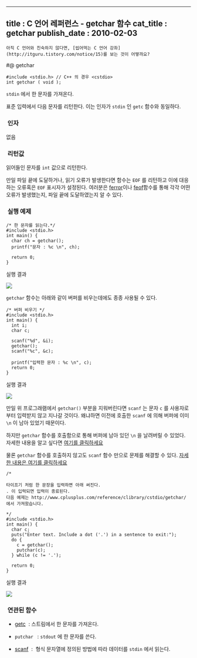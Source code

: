 ----------------
title : C 언어 레퍼런스 - getchar 함수
cat_title :  getchar
publish_date : 2010-02-03
--------------



```warning
아직 C 언어와 친숙하지 않다면, [씹어먹는 C 언어 강좌](http://itguru.tistory.com/notice/15)를 보는 것이 어떻까요?

```

#@ getchar


```info-format
#include <stdio.h> // C++ 의 경우 <cstdio>
int getchar ( void );
```


`stdin` 에서 한 문자를 가져온다.

표준 입력에서 다음 문자를 리턴한다.
이는 인자가 `stdin` 인 `getc` 함수와 동일하다.



###  인자

없음

###  리턴값

읽어들인 문자를 `int` 값으로 리턴한다.

만일 파일 끝에 도달하거나, 읽기 오류가 발생한다면 함수는 `EOF` 를 리턴하고 이에 대응하는 오류혹은 `EOF` 표시자가 설정된다. 여러분은 [ferror](http://itguru.tistory.com/52)이나 [feof](http://itguru.tistory.com/51)함수를 통해 각각 어떤 오류가 발생했는지, 파일 끝에 도달하였는지 알 수 있다.



###  실행 예제




```cpp-formatted
/* 한 문자를 읽는다.*/
#include <stdio.h>
int main() {
  char ch = getchar();
  printf("문자 : %c \n", ch);

  return 0;
}
```


실행 결과


![](http://img1.daumcdn.net/thumb/R1920x0/?fname=http%3A%2F%2Fcfile8.uf.tistory.com%2Fimage%2F1465C7154B685E0307EE2B)

`getchar` 함수는 아래와 같이 버퍼를 비우는데에도 종종 사용될 수 있다.

```cpp-formatted
/* 버퍼 비우기 */
#include <stdio.h>
int main() {
  int i;
  char c;

  scanf("%d", &i);
  getchar();
  scanf("%c", &c);

  printf("입력한 문자 : %c \n", c);
  return 0;
}
```

실행 결과


![](http://img1.daumcdn.net/thumb/R1920x0/?fname=http%3A%2F%2Fcfile8.uf.tistory.com%2Fimage%2F190939164B685E7E02CEC7)

만일 위 프로그래램에서 `getchar()` 부분을 지워버린다면 `scanf` 는 문자 `c` 를 사용자로 부터 입력받지 않고 지나갈 것이다. 왜냐하면 이전에 호출한 `scanf` 에 의해 버퍼에 이미 `\n` 이 남아 있었기 때문이다. 

하지만 `getchar` 함수를 호출함으로 통해 버퍼에 남아 있던 `\n` 을 날려버릴 수 있었다. 자세한 내용을 알고 싶다면 [여기를 클릭하세요](http://itguru.tistory.com/32)

물론 `getchar` 함수를 호출하지 않고도 `scanf` 함수 만으로 문제를 해결할 수 있다. [자세한 내용은 여기를 클릭하세요](http://itguru.tistory.com/36)

```cpp-formatted
/*

타이프기 처럼 한 문장을 입력하면 아래 써진다.
. 이 입력되면 입력이 종료된다.
다음 예제는 http://www.cplusplus.com/reference/clibrary/cstdio/getchar/
에서 가져왔습니다.

*/
#include <stdio.h>
int main() {
  char c;
  puts("Enter text. Include a dot ('.') in a sentence to exit:");
  do {
    c = getchar();
    putchar(c);
  } while (c != '.');

  return 0;
}
```

실행 결과


![](http://img1.daumcdn.net/thumb/R1920x0/?fname=http%3A%2F%2Fcfile27.uf.tistory.com%2Fimage%2F173C481F4B685F6E015E38)





###  연관된 함수



*  [getc](http://itguru.tistory.com/41)  : 스트림에서 한 문자를 가져온다.

* `putchar ` : `stdout` 에 한 문자를 쓴다.

*  [scanf](http://itguru.tistory.com/36)  :  형식 문자열에 정의된 방법에 따라 데이터를 `stdin` 에서 읽는다.